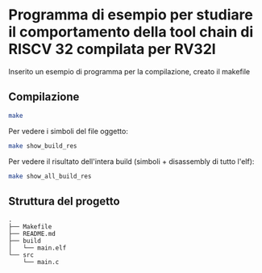 # Programma di esempio per studiare il comportamento della tool chain di RISCV 32 compilata per RV32I
Inserito un esempio di programma per la compilazione, creato il makefile

## Compilazione
``` bash
make
```
Per vedere i simboli del file oggetto:
``` bash
make show_build_res
```

Per vedere il risultato dell'intera build (simboli + disassembly di tutto l'elf):
``` bash
make show_all_build_res
```

## Struttura del progetto
```
.
├── Makefile
├── README.md
├── build
│   └── main.elf
└── src
    └── main.c
````